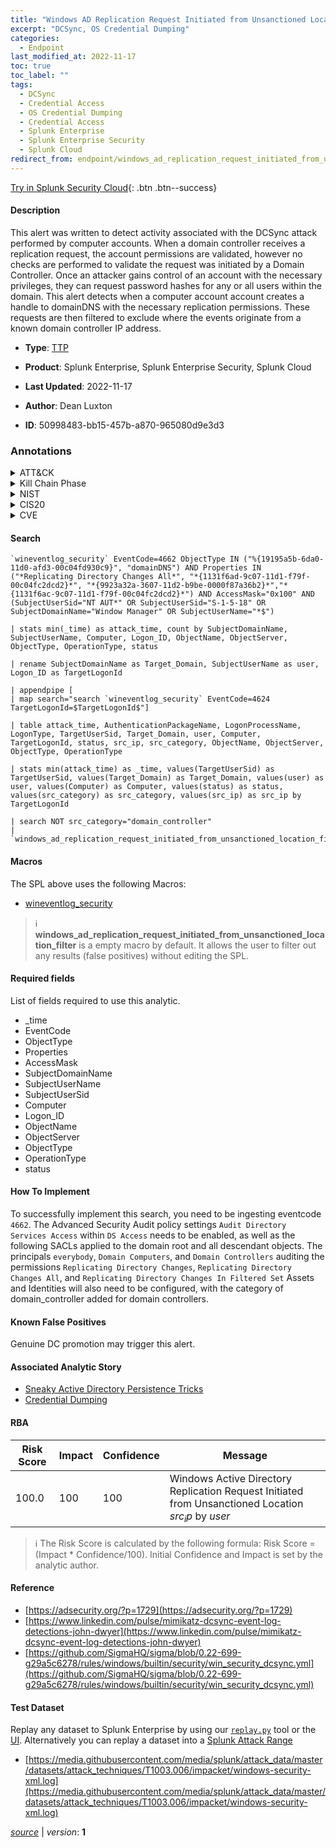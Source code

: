 ```yaml
---
title: "Windows AD Replication Request Initiated from Unsanctioned Location"
excerpt: "DCSync, OS Credential Dumping"
categories:
  - Endpoint
last_modified_at: 2022-11-17
toc: true
toc_label: ""
tags:
  - DCSync
  - Credential Access
  - OS Credential Dumping
  - Credential Access
  - Splunk Enterprise
  - Splunk Enterprise Security
  - Splunk Cloud
redirect_from: endpoint/windows_ad_replication_request_initiated_from_unsanctioned_location/
---
```




[Try in Splunk Security Cloud](https://www.splunk.com/en_us/cyber-security.html){: .btn .btn--success}

#### Description

This alert was written to detect activity associated with the DCSync attack performed by computer accounts. When a domain controller receives a replication request, the account permissions are validated, however no checks are performed to validate the request was initiated by a Domain Controller. Once an attacker gains control of an account with the necessary privileges, they can request password hashes for any or all users within the domain. This alert detects when a computer account account creates a handle to domainDNS with the necessary replication permissions. These requests are then filtered to exclude where the events originate from a known domain controller IP address.

- **Type**: [TTP](https://github.com/splunk/security_content/wiki/Detection-Analytic-Types)
- **Product**: Splunk Enterprise, Splunk Enterprise Security, Splunk Cloud

- **Last Updated**: 2022-11-17
- **Author**: Dean Luxton
- **ID**: 50998483-bb15-457b-a870-965080d9e3d3

### Annotations
<details>
  <summary>ATT&CK</summary>

<div markdown="1">

#### [ATT&CK](https://attack.mitre.org/)

| ID          | Technique   | Tactic         |
| ----------- | ----------- |--------------- |
| [T1003.006](https://attack.mitre.org/techniques/T1003/006/) | DCSync | Credential Access |

| [T1003](https://attack.mitre.org/techniques/T1003/) | OS Credential Dumping | Credential Access |

</div>
</details>


<details>
  <summary>Kill Chain Phase</summary>

<div markdown="1">

* Actions on Objectives


</div>
</details>


<details>
  <summary>NIST</summary>

<div markdown="1">

* DE.CM



</div>
</details>

<details>
  <summary>CIS20</summary>

<div markdown="1">

* CIS 4
* CIS 6



</div>
</details>

<details>
  <summary>CVE</summary>

<div markdown="1">


</div>
</details>


#### Search

```
`wineventlog_security` EventCode=4662 ObjectType IN ("%{19195a5b-6da0-11d0-afd3-00c04fd930c9}", "domainDNS") AND Properties IN ("*Replicating Directory Changes All*", "*{1131f6ad-9c07-11d1-f79f-00c04fc2dcd2}*", "*{9923a32a-3607-11d2-b9be-0000f87a36b2}*","*{1131f6ac-9c07-11d1-f79f-00c04fc2dcd2}*") AND AccessMask="0x100" AND (SubjectUserSid="NT AUT*" OR SubjectUserSid="S-1-5-18" OR SubjectDomainName="Window Manager" OR SubjectUserName="*$")

| stats min(_time) as attack_time, count by SubjectDomainName, SubjectUserName, Computer, Logon_ID, ObjectName, ObjectServer, ObjectType, OperationType, status

| rename SubjectDomainName as Target_Domain, SubjectUserName as user, Logon_ID as TargetLogonId

| appendpipe [
| map search="search `wineventlog_security` EventCode=4624 TargetLogonId=$TargetLogonId$"]

| table attack_time, AuthenticationPackageName, LogonProcessName, LogonType, TargetUserSid, Target_Domain, user, Computer, TargetLogonId, status, src_ip, src_category, ObjectName, ObjectServer, ObjectType, OperationType

| stats min(attack_time) as _time, values(TargetUserSid) as TargetUserSid, values(Target_Domain) as Target_Domain, values(user) as user, values(Computer) as Computer, values(status) as status, values(src_category) as src_category, values(src_ip) as src_ip by TargetLogonId

| search NOT src_category="domain_controller" 
| `windows_ad_replication_request_initiated_from_unsanctioned_location_filter`
```

#### Macros
The SPL above uses the following Macros:
* [wineventlog_security](https://github.com/splunk/security_content/blob/develop/macros/wineventlog_security.yml)

> :information_source:
> **windows_ad_replication_request_initiated_from_unsanctioned_location_filter** is a empty macro by default. It allows the user to filter out any results (false positives) without editing the SPL.



#### Required fields
List of fields required to use this analytic.
* _time
* EventCode
* ObjectType
* Properties
* AccessMask
* SubjectDomainName
* SubjectUserName
* SubjectUserSid
* Computer
* Logon_ID
* ObjectName
* ObjectServer
* ObjectType
* OperationType
* status



#### How To Implement
To successfully implement this search, you need to be ingesting eventcode `4662`. The Advanced Security Audit policy settings `Audit Directory Services Access` within `DS Access` needs to be enabled, as well as the following SACLs applied to the domain root and all descendant objects. The principals `everybody`,  `Domain Computers`, and  `Domain Controllers` auditing the permissions `Replicating Directory Changes`, `Replicating Directory Changes All`, and `Replicating Directory Changes In Filtered Set` Assets and Identities will also need to be configured, with the category of domain_controller added for domain controllers.
#### Known False Positives
Genuine DC promotion may trigger this alert.

#### Associated Analytic Story
* [Sneaky Active Directory Persistence Tricks](/stories/sneaky_active_directory_persistence_tricks)
* [Credential Dumping](/stories/credential_dumping)




#### RBA

| Risk Score  | Impact      | Confidence   | Message      |
| ----------- | ----------- |--------------|--------------|
| 100.0 | 100 | 100 | Windows Active Directory Replication Request Initiated from Unsanctioned Location $src_ip$ by $user$ |


> :information_source:
> The Risk Score is calculated by the following formula: Risk Score = (Impact * Confidence/100). Initial Confidence and Impact is set by the analytic author.


#### Reference

* [https://adsecurity.org/?p=1729](https://adsecurity.org/?p=1729)
* [https://www.linkedin.com/pulse/mimikatz-dcsync-event-log-detections-john-dwyer](https://www.linkedin.com/pulse/mimikatz-dcsync-event-log-detections-john-dwyer)
* [https://github.com/SigmaHQ/sigma/blob/0.22-699-g29a5c6278/rules/windows/builtin/security/win_security_dcsync.yml](https://github.com/SigmaHQ/sigma/blob/0.22-699-g29a5c6278/rules/windows/builtin/security/win_security_dcsync.yml)



#### Test Dataset
Replay any dataset to Splunk Enterprise by using our [`replay.py`](https://github.com/splunk/attack_data#using-replaypy) tool or the [UI](https://github.com/splunk/attack_data#using-ui).
Alternatively you can replay a dataset into a [Splunk Attack Range](https://github.com/splunk/attack_range#replay-dumps-into-attack-range-splunk-server)

* [https://media.githubusercontent.com/media/splunk/attack_data/master/datasets/attack_techniques/T1003.006/impacket/windows-security-xml.log](https://media.githubusercontent.com/media/splunk/attack_data/master/datasets/attack_techniques/T1003.006/impacket/windows-security-xml.log)



[*source*](https://github.com/splunk/security_content/tree/develop/detections/endpoint/windows_ad_replication_request_initiated_from_unsanctioned_location.yml) \| *version*: **1**